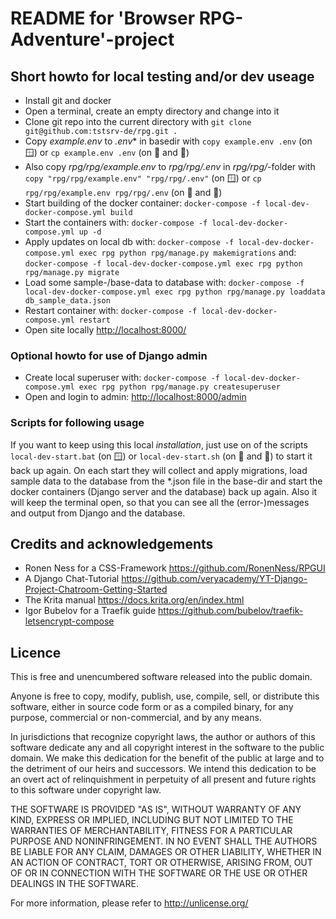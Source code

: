 # README for 'Browser RPG-Adventure'-project

## Short howto for local testing and/or dev useage

- Install git and docker
- Open a terminal, create an empty directory and change into it
- Clone git repo into the current directory with ``git clone git@github.com:tstsrv-de/rpg.git .``
- Copy *example.env* to *.env** in basedir with  ``copy example.env .env`` (on 🪟) or ``cp example.env .env`` (on 🍎 and 🐧)
- Also copy *rpg/rpg/example.env* to *rpg/rpg/.env* in *rpg/rpg/*-folder with ``copy "rpg/rpg/example.env" "rpg/rpg/.env"`` (on 🪟) or ``cp rpg/rpg/example.env rpg/rpg/.env`` (on 🍎 and 🐧)
- Start building of the docker container:
  ``docker-compose -f local-dev-docker-compose.yml build``
- Start the containers with:
  ``docker-compose -f local-dev-docker-compose.yml up -d``
- Apply updates on local db with:
  ``docker-compose -f local-dev-docker-compose.yml exec rpg python rpg/manage.py makemigrations``
  and:
  ``docker-compose -f local-dev-docker-compose.yml exec rpg python rpg/manage.py migrate``
- Load some sample-/base-data to database with:
  ``docker-compose -f local-dev-docker-compose.yml exec rpg python rpg/manage.py loaddata db_sample_data.json``
- Restart container with:
  ``docker-compose -f local-dev-docker-compose.yml restart``
- Open site locally <http://localhost:8000/>

### Optional howto for use of Django admin

- Create local superuser with:
  ``docker-compose -f local-dev-docker-compose.yml exec rpg python rpg/manage.py createsuperuser``
- Open and login to admin: <http://localhost:8000/admin>

### Scripts for following usage 

If you want to keep using this local *installation*, just use on of the scripts ``local-dev-start.bat`` (on 🪟)  or ``local-dev-start.sh``  (on 🍎 and 🐧) to start it back up again. On each start they will collect and apply migrations, load sample data to the database from the *.json file in the base-dir and start the docker containers (Django server and the database) back up again. Also it will keep the terminal open, so that you can see all the (error-)messages and output from Django and the database.

## Credits and acknowledgements

- Ronen Ness for a CSS-Framework <https://github.com/RonenNess/RPGUI>
- A Django Chat-Tutorial <https://github.com/veryacademy/YT-Django-Project-Chatroom-Getting-Started>
- The Krita manual <https://docs.krita.org/en/index.html>
- Igor Bubelov for a Traefik guide  <https://github.com/bubelov/traefik-letsencrypt-compose>

## Licence

This is free and unencumbered software released into the public domain.

Anyone is free to copy, modify, publish, use, compile, sell, or
distribute this software, either in source code form or as a compiled
binary, for any purpose, commercial or non-commercial, and by any
means.

In jurisdictions that recognize copyright laws, the author or authors
of this software dedicate any and all copyright interest in the
software to the public domain. We make this dedication for the benefit
of the public at large and to the detriment of our heirs and
successors. We intend this dedication to be an overt act of
relinquishment in perpetuity of all present and future rights to this
software under copyright law.

THE SOFTWARE IS PROVIDED "AS IS", WITHOUT WARRANTY OF ANY KIND,
EXPRESS OR IMPLIED, INCLUDING BUT NOT LIMITED TO THE WARRANTIES OF
MERCHANTABILITY, FITNESS FOR A PARTICULAR PURPOSE AND NONINFRINGEMENT.
IN NO EVENT SHALL THE AUTHORS BE LIABLE FOR ANY CLAIM, DAMAGES OR
OTHER LIABILITY, WHETHER IN AN ACTION OF CONTRACT, TORT OR OTHERWISE,
ARISING FROM, OUT OF OR IN CONNECTION WITH THE SOFTWARE OR THE USE OR
OTHER DEALINGS IN THE SOFTWARE.

For more information, please refer to <http://unlicense.org/>
